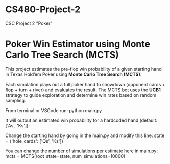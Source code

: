 # CS480-Project-2
CSC Project 2 "Poker"
# Poker Win Estimator using Monte Carlo Tree Search (MCTS)

This project estimates the pre-flop win probability of a given starting hand in Texas Hold’em Poker using **Monte Carlo Tree Search (MCTS)**.

Each simulation plays out a full poker hand to showdown (opponent cards + flop + turn + river) and evaluates the result. The MCTS bot uses the **UCB1** strategy to guide exploration and determine win rates based on random sampling.

From terminal or VSCode run:
python main.py

It will output an estimated win probability for a hardcoded hand (default: ['As', 'Ks']):

Change the starting hand by going in the main.py and modify this line:
state = {'hole_cards': ['Qs', 'Ks']}

You can change the number of simulations per estimate here in main.py:
mcts = MCTS(root_state=state, num_simulations=10000)
